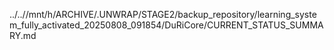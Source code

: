 ../..//mnt/h/ARCHIVE/.UNWRAP/STAGE2/backup_repository/learning_system_fully_activated_20250808_091854/DuRiCore/CURRENT_STATUS_SUMMARY.md